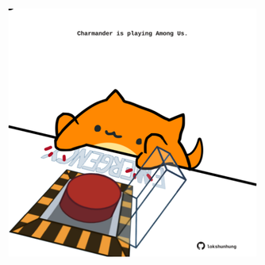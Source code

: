 <!-- built at 03/06/2025, 19:00:38 UTC -->
<p align="center">
  <img width="500" height="500" src="./ReadmeImage.svg">
</p>

